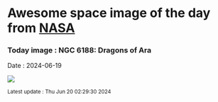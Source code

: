 
# Awesome space image of the day from [NASA](https://api.nasa.gov/)

### Today image : NGC 6188: Dragons of Ara
Date : 2024-06-19

![](https://apod.nasa.gov/apod/image/2406/AraDragons_Taylor_960.jpg)

<small>Latest update : Thu Jun 20 02:29:30 2024</small>
        